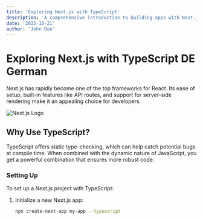 ```yaml
---
title: 'Exploring Next.js with TypeScript'
description: 'A comprehensive introduction to building apps with Next.js and TypeScript.'
date: '2023-10-21'
author: 'John Doe'
---
```


# Exploring Next.js with TypeScript DE German

Next.js has rapidly become one of the top frameworks for React. Its ease of setup, built-in features like API routes, and support for server-side rendering make it an appealing choice for developers.

![Next.js Logo](/path/to/nextjs-logo.png)

## Why Use TypeScript?

TypeScript offers static type-checking, which can help catch potential bugs at compile time. When combined with the dynamic nature of JavaScript, you get a powerful combination that ensures more robust code.

### Setting Up

To set up a Next.js project with TypeScript:

1. Initialize a new Next.js app:
    ```bash
    npx create-next-app my-app --typescript
    ```
